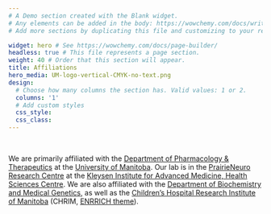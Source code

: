 ```yaml
---
# A Demo section created with the Blank widget.
# Any elements can be added in the body: https://wowchemy.com/docs/writing-markdown-latex/
# Add more sections by duplicating this file and customizing to your requirements.

widget: hero # See https://wowchemy.com/docs/page-builder/
headless: true # This file represents a page section.
weight: 40 # Order that this section will appear.
title: Affiliations
hero_media: UM-logo-vertical-CMYK-no-text.png
design:
  # Choose how many columns the section has. Valid values: 1 or 2.
  columns: '1'
  # Add custom styles
  css_style:
  css_class:
---
```


<br>


We are primarily affiliated with the [Department of Pharmacology & Therapeutics](https://umanitoba.ca/medicine/department-pharmacology-and-therapeutics) at the [University of Manitoba](https://umanitoba.ca/). Our lab is in the [PrairieNeuro Research Centre](https://prairieneuro.ca/) at the [Kleysen Institute for Advanced Medicine, Health Sciences Centre](https://hsc.mb.ca/). We are also affiliated with the [Department of Biochemistry and Medical Genetics](https://umanitoba.ca/medicine/medicine/department-biochemistry-and-medical-genetics), as well as the [Children’s Hospital Research Institute of Manitoba](https://www.chrim.ca/) (CHRIM, [ENRRICH theme](https://www.enrrichresearch.ca/)).